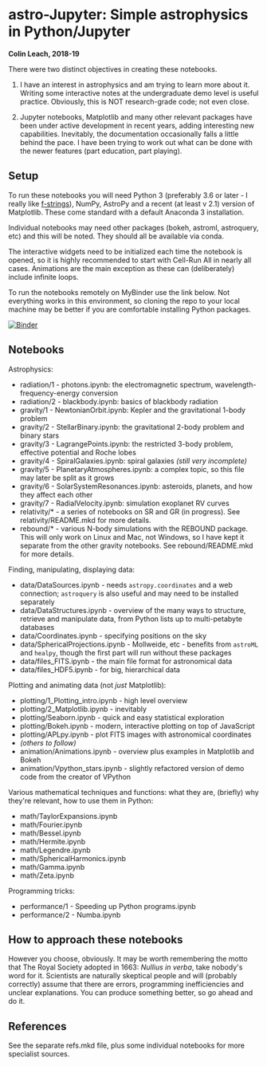 # astro-Jupyter: Simple astrophysics in Python/Jupyter

**Colin Leach, 2018-19**

There were two distinct objectives in creating these notebooks.

1. I have an interest in astrophysics and am trying to learn more about it. Writing some interactive notes at the undergraduate demo level is useful practice. Obviously, this is NOT research-grade code; not even close.

2. Jupyter notebooks, Matplotlib and many other relevant packages have been under active development in recent years, adding interesting new capabilities. Inevitably, the documentation occasionally falls a little behind the pace. I have been trying to work out what can be done with the newer features (part education, part playing).

## Setup

To run these notebooks you will need Python 3 (preferably 3.6 or later - I really like [f-strings](https://www.python.org/dev/peps/pep-0498)), NumPy, AstroPy and a recent (at least v 2.1) version of Matplotlib. These come standard with a default Anaconda 3 installation.

Individual notebooks may need other packages (bokeh, astroml, astroquery, etc) and this will be noted. They should all be available via conda.

The interactive widgets need to be initialized each time the notebook is opened, so it is highly recommended to start with Cell-Run All in nearly all cases. Animations are the main exception as these can (deliberately) include infinite loops.

To run the notebooks remotely on MyBinder use the link below. Not everything works in this environment, so cloning the repo to your local machine may be better if you are comfortable installing Python packages.

[![Binder](https://mybinder.org/badge_logo.svg)](https://mybinder.org/v2/gh/colinleach/binder-box/master/?urlpath=git-pull?repo=https://github.com/colinleach/astro-Jupyter)

## Notebooks

Astrophysics:

- radiation/1 - photons.ipynb: the electromagnetic spectrum, wavelength-frequency-energy conversion
- radiation/2 - blackbody.ipynb: basics of blackbody radiation
- gravity/1 - NewtonianOrbit.ipynb: Kepler and the gravitational 1-body problem
- gravity/2 - StellarBinary.ipynb: the gravitational 2-body problem and binary stars
- gravity/3 - LagrangePoints.ipynb: the restricted 3-body problem, effective potential and Roche lobes
- gravity/4 - SpiralGalaxies.ipynb: spiral galaxies *(still very incomplete)*
- gravity/5 - PlanetaryAtmospheres.ipynb: a complex topic, so this file may later be split as it grows
- gravity/6 - SolarSystemResonances.ipynb: asteroids, planets, and how they affect each other
- gravity/7 - RadialVelocity.ipynb: simulation exoplanet RV curves
- relativity/* - a series of notebooks on SR and GR (in progress). See relativity/README.mkd for more details.
- rebound/* - various N-body simulations with the REBOUND package. This will only work on Linux and Mac, not Windows, so I have kept it separate from the other gravity notebooks. See rebound/README.mkd for more details.

Finding, manipulating, displaying data:

- data/DataSources.ipynb - needs `astropy.coordinates` and a web connection; `astroquery` is also useful and may need to be installed separately
- data/DataStructures.ipynb - overview of the many ways to structure, retrieve and manipulate data, from Python lists up to multi-petabyte databases
- data/Coordinates.ipynb - specifying positions on the sky
- data/SphericalProjections.ipynb - Mollweide, etc - benefits from `astroML` and `healpy`, though the first part will run without these packages
- data/files_FITS.ipynb - the main file format for astronomical data
- data/files_HDF5.ipynb - for big, hierarchical data

Plotting and animating data (not _just_ Matplotlib):

- plotting/1_Plotting_intro.ipynb - high level overview
- plotting/2_Matplotlib.ipynb - inevitably
- plotting/Seaborn.ipynb - quick and easy statistical exploration
- plotting/Bokeh.ipynb - modern, interactive plotting on top of JavaScript
- plotting/APLpy.ipynb - plot FITS images with astronomical coordinates
- _(others to follow)_
- animation/Animations.ipynb - overview plus examples in Matplotlib and Bokeh
- animation/Vpython_stars.ipynb - slightly refactored version of demo code from the creator of VPython

Various mathematical techniques and functions: what they are, (briefly) why they're relevant, how to use them in Python:

- math/TaylorExpansions.ipynb
- math/Fourier.ipynb
- math/Bessel.ipynb
- math/Hermite.ipynb
- math/Legendre.ipynb
- math/SphericalHarmonics.ipynb
- math/Gamma.ipynb
- math/Zeta.ipynb

Programming tricks:

- performance/1 - Speeding up Python programs.ipynb
- performance/2 - Numba.ipynb

## How to approach these notebooks

However you choose, obviously. It may be worth remembering the motto that The Royal Society adopted in 1663: *Nullius in verba*, take nobody's word for it. Scientists are naturally skeptical people and will (probably correctly) assume that there are errors, programming inefficiencies and unclear explanations. You can produce something better, so go ahead and do it.

## References

See the separate refs.mkd file\, plus some individual notebooks for more specialist sources.